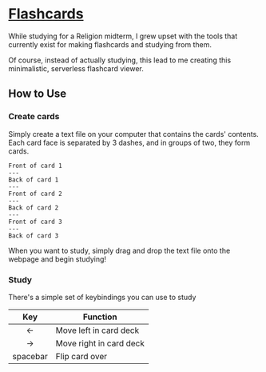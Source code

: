 [Flashcards](https://www.abefehr.com/flashcards/)
==========

While studying for a Religion midterm, I grew upset with the tools that currently exist for making flashcards and studying from them.

Of course, instead of actually studying, this lead to me creating this minimalistic, serverless flashcard viewer.

How to Use
----------

### Create cards

Simply create a text file on your computer that contains the cards' contents. Each card face is separated by 3 dashes, and in groups of two, they form cards.

    Front of card 1
    ---
    Back of card 1
    ---
    Front of card 2
    ---
    Back of card 2
    ---
    Front of card 3
    ---
    Back of card 3

When you want to study, simply drag and drop the text file onto the webpage and begin studying!

### Study

There's a simple set of keybindings you can use to study

|Key|Function|
|:-:|---|
|←|Move left in card deck|
|→|Move right in card deck|
|spacebar|Flip card over|

